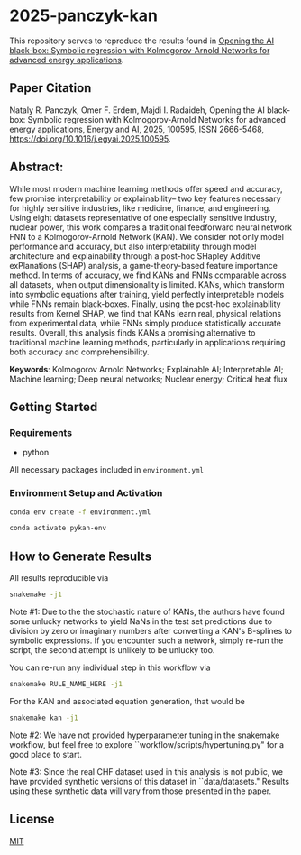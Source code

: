 # 2025-panczyk-kan
This repository serves to reproduce the results found in [Opening the AI black-box: Symbolic regression with Kolmogorov-Arnold Networks for advanced energy applications](https://doi.org/10.1016/j.egyai.2025.100595). 

## Paper Citation
Nataly R. Panczyk, Omer F. Erdem, Majdi I. Radaideh,
Opening the AI black-box: Symbolic regression with Kolmogorov-Arnold Networks for advanced energy applications,
Energy and AI,
2025,
100595,
ISSN 2666-5468,
https://doi.org/10.1016/j.egyai.2025.100595.


## Abstract: 
While most modern machine learning methods offer speed and accuracy, few promise interpretability or explainability– two key features necessary for highly sensitive industries, like medicine, finance, and engineering. Using eight datasets representative of one especially sensitive industry, nuclear power, this work compares a traditional feedforward neural network FNN to a Kolmogorov-Arnold Network (KAN). We consider not only model performance and accuracy, but also interpretability through model architecture and explainability through a post-hoc SHapley Additive exPlanations (SHAP) analysis, a game-theory-based feature importance method. In terms of accuracy, we find KANs and FNNs comparable across all datasets, when output dimensionality is limited. KANs, which transform into symbolic equations after training, yield perfectly interpretable models while FNNs remain black-boxes. Finally, using the post-hoc explainability results from Kernel SHAP, we find that KANs learn real, physical relations from experimental data, while FNNs simply produce statistically accurate results. Overall, this analysis finds KANs a promising alternative to traditional machine learning methods, particularly in applications requiring both accuracy and comprehensibility.

**Keywords**: Kolmogorov Arnold Networks; Explainable AI; Interpretable AI; Machine learning; Deep neural networks; Nuclear energy; Critical heat flux


## Getting Started
### Requirements
- python

All necessary packages included in `environment.yml`

### Environment Setup and Activation

```bash
conda env create -f environment.yml

conda activate pykan-env
```

## How to Generate Results

All results reproducible via 

```bash
snakemake -j1
```

Note #1: Due to the the stochastic nature of KANs, the authors have found some unlucky networks to yield NaNs in the test set predictions due to division by zero or imaginary numbers after converting a KAN's B-splines to symbolic expressions. If you encounter such a network, simply re-run the script, the second attempt is unlikely to be unlucky too.

You can re-run any individual step in this workflow via 
```bash
snakemake RULE_NAME_HERE -j1
```
For the KAN and associated equation generation, that would be
```bash
snakemake kan -j1
```

Note #2: We have not provided hyperparameter tuning in the snakemake workflow, but feel free to explore ``workflow/scripts/hypertuning.py" for a good place to start. 

Note #3: Since the real CHF dataset used in this analysis is not public, we have provided synthetic versions of this dataset in ``data/datasets." Results using these synthetic data will vary from those presented in the paper.

## License

[MIT](https://choosealicense.com/licenses/mit/)